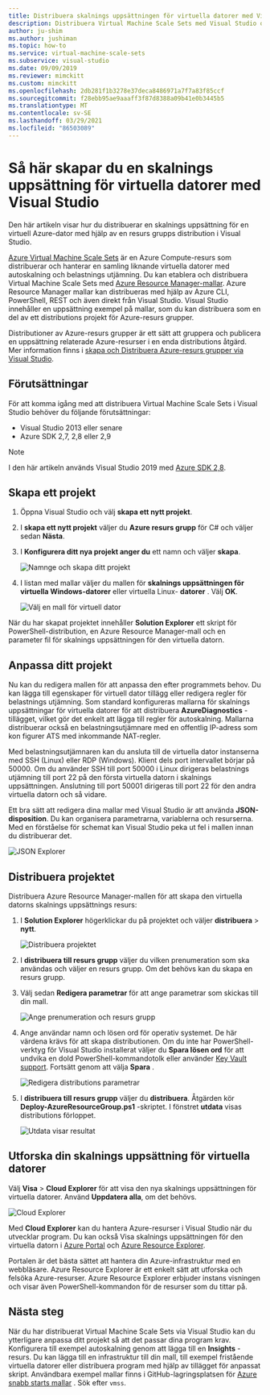 ```yaml
---
title: Distribuera skalnings uppsättningen för virtuella datorer med Visual Studio
description: Distribuera Virtual Machine Scale Sets med Visual Studio och en Resource Manager-mall
author: ju-shim
ms.author: jushiman
ms.topic: how-to
ms.service: virtual-machine-scale-sets
ms.subservice: visual-studio
ms.date: 09/09/2019
ms.reviewer: mimckitt
ms.custom: mimckitt
ms.openlocfilehash: 2db281f1b3278e37deca8486971a7f7a83f85ccf
ms.sourcegitcommit: f28ebb95ae9aaaff3f87d8388a09b41e0b3445b5
ms.translationtype: MT
ms.contentlocale: sv-SE
ms.lasthandoff: 03/29/2021
ms.locfileid: "86503089"
---
```

# <a name="how-to-create-a-virtual-machine-scale-set-with-visual-studio"></a>Så här skapar du en skalnings uppsättning för virtuella datorer med Visual Studio

Den här artikeln visar hur du distribuerar en skalnings uppsättning för en virtuell Azure-dator med hjälp av en resurs grupps distribution i Visual Studio.

[Azure Virtual Machine Scale Sets](https://azure.microsoft.com/blog/azure-vm-scale-sets-public-preview/) är en Azure Compute-resurs som distribuerar och hanterar en samling liknande virtuella datorer med autoskalning och belastnings utjämning. Du kan etablera och distribuera Virtual Machine Scale Sets med [Azure Resource Manager-mallar](https://github.com/Azure/azure-quickstart-templates). Azure Resource Manager mallar kan distribueras med hjälp av Azure CLI, PowerShell, REST och även direkt från Visual Studio. Visual Studio innehåller en uppsättning exempel på mallar, som du kan distribuera som en del av ett distributions projekt för Azure-resurs grupper.

Distributioner av Azure-resurs grupper är ett sätt att gruppera och publicera en uppsättning relaterade Azure-resurser i en enda distributions åtgärd. Mer information finns i [skapa och Distribuera Azure-resurs grupper via Visual Studio](../azure-resource-manager/templates/create-visual-studio-deployment-project.md).

## <a name="prerequisites"></a>Förutsättningar

För att komma igång med att distribuera Virtual Machine Scale Sets i Visual Studio behöver du följande förutsättningar:

* Visual Studio 2013 eller senare
* Azure SDK 2,7, 2,8 eller 2,9

>[!NOTE]
>I den här artikeln används Visual Studio 2019 med [Azure SDK 2,8](https://azure.microsoft.com/blog/announcing-the-azure-sdk-2-8-for-net/).

## <a name="create-a-project"></a>Skapa ett projekt <a name="creating-a-project"></a> 

1. Öppna Visual Studio och välj **skapa ett nytt projekt**.

1. I **skapa ett nytt projekt** väljer du **Azure resurs grupp** för C# och väljer sedan **Nästa**.

1. I **Konfigurera ditt nya projekt anger du** ett namn och väljer **skapa**.

    ![Namnge och skapa ditt projekt](media/virtual-machine-scale-sets-vs-create/configure-azure-resource-group.png)

1. I listan med mallar väljer du mallen för **skalnings uppsättningen för virtuella Windows-datorer** eller virtuella Linux- **datorer** . Välj **OK**.

   ![Välj en mall för virtuell dator](media/virtual-machine-scale-sets-vs-create/select-vm-template.png)

När du har skapat projektet innehåller **Solution Explorer** ett skript för PowerShell-distribution, en Azure Resource Manager-mall och en parameter fil för skalnings uppsättningen för den virtuella datorn.

## <a name="customize-your-project"></a>Anpassa ditt projekt

Nu kan du redigera mallen för att anpassa den efter programmets behov. Du kan lägga till egenskaper för virtuell dator tillägg eller redigera regler för belastnings utjämning. Som standard konfigureras mallarna för skalnings uppsättningar för virtuella datorer för att distribuera **AzureDiagnostics** -tillägget, vilket gör det enkelt att lägga till regler för autoskalning. Mallarna distribuerar också en belastningsutjämnare med en offentlig IP-adress som kon figurer ATS med inkommande NAT-regler.

Med belastningsutjämnaren kan du ansluta till de virtuella dator instanserna med SSH (Linux) eller RDP (Windows). Klient dels port intervallet börjar på 50000. Om du använder SSH till port 50000 i Linux dirigeras belastnings utjämning till port 22 på den första virtuella datorn i skalnings uppsättningen. Anslutning till port 50001 dirigeras till port 22 för den andra virtuella datorn och så vidare.

 Ett bra sätt att redigera dina mallar med Visual Studio är att använda **JSON-disposition**. Du kan organisera parametrarna, variablerna och resurserna. Med en förståelse för schemat kan Visual Studio peka ut fel i mallen innan du distribuerar det.

![JSON Explorer](media/virtual-machine-scale-sets-vs-create/json-explorer.png)

## <a name="deploy-the-project"></a>Distribuera projektet

Distribuera Azure Resource Manager-mallen för att skapa den virtuella datorns skalnings uppsättnings resurs:

1. I **Solution Explorer** högerklickar du på projektet och väljer **distribuera**  >  **nytt**.

    ![Distribuera projektet](media/virtual-machine-scale-sets-vs-create/deploy-new-project.png)

1. I **distribuera till resurs grupp** väljer du vilken prenumeration som ska användas och väljer en resurs grupp. Om det behövs kan du skapa en resurs grupp.

1. Välj sedan **Redigera parametrar** för att ange parametrar som skickas till din mall.

   ![Ange prenumeration och resurs grupp](media/virtual-machine-scale-sets-vs-create/deploy-to-resource-group.png)

1. Ange användar namn och lösen ord för operativ systemet. De här värdena krävs för att skapa distributionen. Om du inte har PowerShell-verktyg för Visual Studio installerat väljer du **Spara lösen ord** för att undvika en dold PowerShell-kommandotolk eller använder [Key Vault support](https://azure.microsoft.com/blog/keyvault-support-for-arm-templates/). Fortsätt genom att välja **Spara** .

    ![Redigera distributions parametrar](media/virtual-machine-scale-sets-vs-create/edit-deployment-parameters.png)

1. I **distribuera till resurs grupp** väljer du **distribuera**. Åtgärden kör **Deploy-AzureResourceGroup.ps1** -skriptet. I fönstret **utdata** visas distributions förloppet.

   ![Utdata visar resultat](media/virtual-machine-scale-sets-vs-create/deployment-output.png)

## <a name="explore-your-virtual-machine-scale-set"></a>Utforska din skalnings uppsättning för virtuella datorer <a name="exploring-your-virtual-machine-scale-set"></a>

Välj **Visa**  >  **Cloud Explorer** för att visa den nya skalnings uppsättningen för virtuella datorer. Använd **Uppdatera alla**, om det behövs.

![Cloud Explorer](media/virtual-machine-scale-sets-vs-create/cloud-explorer.png)

Med **Cloud Explorer** kan du hantera Azure-resurser i Visual Studio när du utvecklar program. Du kan också Visa skalnings uppsättningen för den virtuella datorn i [Azure Portal](https://portal.azure.com) och [Azure Resource Explorer](https://resources.azure.com/).

 Portalen är det bästa sättet att hantera din Azure-infrastruktur med en webbläsare. Azure Resource Explorer är ett enkelt sätt att utforska och felsöka Azure-resurser. Azure Resource Explorer erbjuder instans visningen och visar även PowerShell-kommandon för de resurser som du tittar på.

## <a name="next-steps"></a>Nästa steg

När du har distribuerat Virtual Machine Scale Sets via Visual Studio kan du ytterligare anpassa ditt projekt så att det passar dina program krav. Konfigurera till exempel autoskalning genom att lägga till en **Insights** -resurs. Du kan lägga till en infrastruktur till din mall, till exempel fristående virtuella datorer eller distribuera program med hjälp av tillägget för anpassat skript. Användbara exempel mallar finns i GitHub-lagringsplatsen för [Azure snabb starts mallar](https://github.com/Azure/azure-quickstart-templates) . Sök efter `vmss`.
